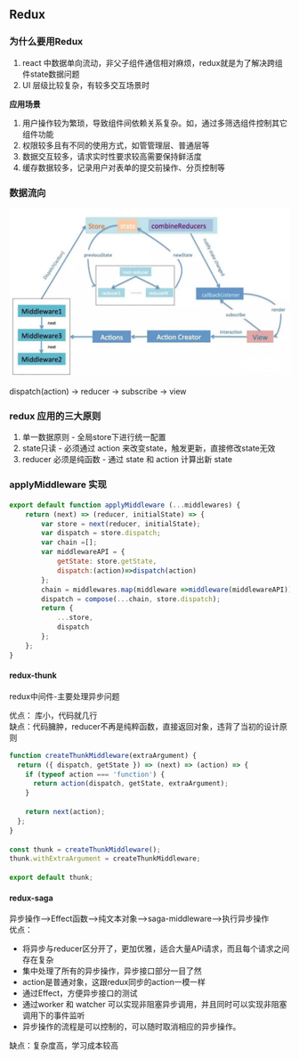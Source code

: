 ## Redux

### 为什么要用Redux  
  
1. react 中数据单向流动，非父子组件通信相对麻烦，redux就是为了解决跨组件state数据问题  
2. UI 层级比较复杂，有较多交互场景时

**应用场景**  
1. 用户操作较为繁琐，导致组件间依赖关系复杂。如，通过多筛选组件控制其它组件功能  
2. 权限较多且有不同的使用方式，如管管理层、普通层等  
3. 数据交互较多，请求实时性要求较高需要保持鲜活度  
4. 缓存数据较多，记录用户对表单的提交前操作、分页控制等  

### 数据流向
![](!./../img/img1.jpeg)  

dispatch(action) -> reducer -> subscribe -> view   

### redux 应用的三大原则
1. 单一数据原则 - 全局store下进行统一配置
2. state只读 - 必须通过 action 来改变state，触发更新，直接修改state无效
3. reducer 必须是纯函数 - 通过 state 和 action 计算出新 state 


### applyMiddleware 实现

```js
export default function applyMiddleware (...middlewares) {
    return (next) => (reducer, initialState) => {
        var store = next(reducer, initialState);
        var dispatch = store.dispatch;
        var chain =[];
        var middlewareAPI = {
            getState: store.getState, 
            dispatch:(action)=>dispatch(action)
        };
        chain = middlewares.map(middleware =>middleware(middlewareAPI)); 
        dispatch = compose(...chain, store.dispatch);
        return {
            ...store,
            dispatch
        };
    };
}
```


#### redux-thunk  
redux中间件-主要处理异步问题  

优点： 库小，代码就几行  
缺点：代码臃肿，reducer不再是纯粹函数，直接返回对象，违背了当初的设计原则  

```js
function createThunkMiddleware(extraArgument) {
  return ({ dispatch, getState }) => (next) => (action) => {
    if (typeof action === 'function') {
      return action(dispatch, getState, extraArgument);
    }

    return next(action);
  };
}

const thunk = createThunkMiddleware();
thunk.withExtraArgument = createThunkMiddleware;

export default thunk;
```

#### redux-saga
异步操作——>Effect函数——>纯文本对象——>saga-middleware——>执行异步操作  
优点：
  -  将异步与reducer区分开了，更加优雅，适合大量APi请求，而且每个请求之间存在复杂
  -  集中处理了所有的异步操作，异步接口部分一目了然  
  -  action是普通对象，这跟redux同步的action一模一样  
  -  通过Effect，方便异步接口的测试  
  -  通过worker 和 watcher 可以实现非阻塞异步调用，并且同时可以实现非阻塞调用下的事件监听  
  -  异步操作的流程是可以控制的，可以随时取消相应的异步操作。    
  
缺点：复杂度高，学习成本较高